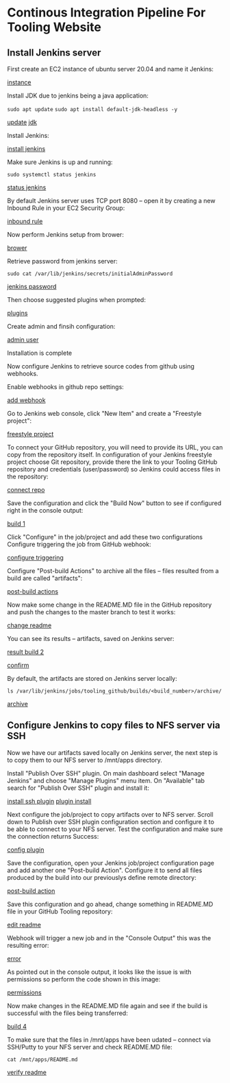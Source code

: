 # Continous Integration Pipeline For Tooling Website

## Install Jenkins server

First create an EC2 instance of ubuntu server 20.04 and name it Jenkins:

[instance](./images/01_create_instance.png)

Install JDK due to jenkins being a java application:

`sudo apt update`
`sudo apt install default-jdk-headless -y`

[update](./images/02_apt_update.png)
[jdk](./images/03_install_jdk.png)

Install Jenkins:

<!-- wget -q -O - https://pkg.jenkins.io/debian-stable/jenkins.io.key | sudo apt-key add -
sudo sh -c 'echo deb https://pkg.jenkins.io/debian-stable binary/ > \
    /etc/apt/sources.list.d/jenkins.list'
sudo apt update
sudo apt-get install jenkins -->

[install jenkins](./images/04_install_jenkins.png)

Make sure Jenkins is up and running:

`sudo systemctl status jenkins`

[status jenkins](./images/05_verify_jenkins.png)

By default Jenkins server uses TCP port 8080 – open it by creating a new Inbound Rule in your EC2 Security Group:

[inbound rule](./images/06_inbound_rule.png)

Now perform Jenkins setup from brower:

[brower](./images/07_jenkins_ipaddress.png)

Retrieve password from jenkins server:

`sudo cat /var/lib/jenkins/secrets/initialAdminPassword`

[jenkins password](./images/08_jenkins_password.png)

Then choose suggested plugins when prompted:

[plugins](./images/09_suggested_plugins.png)

Create admin and finsih configuration:

[admin user](./images/10_create_admin_and_finish.png)

Installation is complete

Now configure Jenkins to retrieve source codes from github using webhooks.

Enable webhooks in github repo settings:

[add webhook](./images/11_add_webhook.png)

Go to Jenkins web console, click "New Item" and create a "Freestyle project":

[freestyle project](./images/12_create_freestyle_project.png)

To connect your GitHub repository, you will need to provide its URL, you can copy from the repository itself. In configuration of your Jenkins freestyle project choose Git repository, provide there the link to your Tooling GitHub repository and credentials (user/password) so Jenkins could access files in the repository:

[connect repo](./images/13_add_repo_cred.png)

Save the configuration and click the "Build Now" button to see if configured right in the console output:

[build 1](./images/14_build_output.png)

Click "Configure" in the job/project and add these two configurations
Configure triggering the job from GitHub webhook:

[configure triggering](./images/15_build_triggers.png)

Configure "Post-build Actions" to archive all the files – files resulted from a build are called "artifacts":

[post-build actions](./images/16_post_build.png)

Now make some change in the README.MD file in the GitHub repository and push the changes to the master branch to test it works:

[change readme](./images/17_edit_readme.png)

You can see its results – artifacts, saved on Jenkins server:

[result build 2](./images/18_confirm_setup_works.png)

[confirm](./images/19_confirm_artifacts.png)

By default, the artifacts are stored on Jenkins server locally:

`ls /var/lib/jenkins/jobs/tooling_github/builds/<build_number>/archive/`

[archive](./images/20_verify_archive_in_server.png)

## Configure Jenkins to copy files to NFS server via SSH

Now we have our artifacts saved locally on Jenkins server, the next step is to copy them to our NFS server to /mnt/apps directory.

Install "Publish Over SSH" plugin. On main dashboard select "Manage Jenkins" and choose "Manage Plugins" menu item. On "Available" tab search for "Publish Over SSH" plugin and install it:

[install ssh plugin](./images/21_publish_over_ssh_plugin.png)
[plugin install](./images/22_plugin_installed.png)

Next configure the job/project to copy artifacts over to NFS server. Scroll down to Publish over SSH plugin configuration section and configure it to be able to connect to your NFS server. Test the configuration and make sure the connection returns Success:

[config plugin](./images/23_configure_plugin.png)

Save the configuration, open your Jenkins job/project configuration page and add another one "Post-build Action". Configure it to send all files produced by the build into our previouslys define remote directory:

[post-build action](./images/24_post_build_action.png)

Save this configuration and go ahead, change something in README.MD file in your GitHub Tooling repository:

[edit readme](./images/25_delete_changes_in_readme.png)

Webhook will trigger a new job and in the "Console Output" this was the resulting error:

[error](./images/26_error_in_build.png)

As pointed out in the console output, it looks like the issue is with permissions so perform the code shown in this image:

[permissions](./images/27_chmod_chown.png)

Now make changes in the README.MD file again and see if the build is successful with the files being transferred:

[build 4](./images/28_build4_success.png)

To make sure that the files in /mnt/apps have been udated – connect via SSH/Putty to your NFS server and check README.MD file:

`cat /mnt/apps/README.md`

[verify readme](./images/29_verify_readme_in_nfs.png)